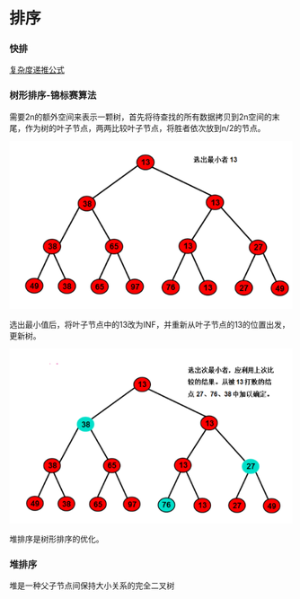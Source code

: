 # 排序

### 快排

[复杂度递推公式](suan-fa-fu-za-du-fen-xi.md#kuai-pai)

### 树形排序-锦标赛算法

需要2n的额外空间来表示一颗树，首先将待查找的所有数据拷贝到2n空间的末尾，作为树的叶子节点，两两比较叶子节点，将胜者依次放到n/2的节点。

![](../.gitbook/assets/image%20%2827%29.png)

选出最小值后，将叶子节点中的13改为INF，并重新从叶子节点的13的位置出发，更新树。

![](../.gitbook/assets/image%20%289%29.png)

堆排序是树形排序的优化。

### 堆排序

堆是一种父子节点间保持大小关系的完全二叉树

